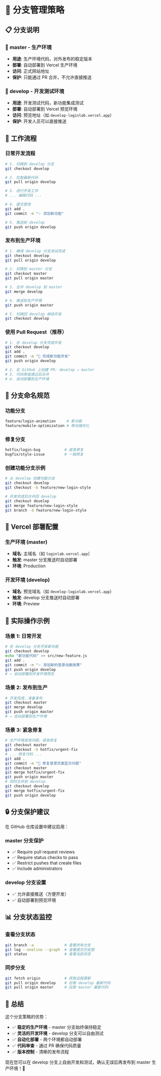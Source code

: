 # 🌿 分支管理策略

## 📋 分支说明

### 🚀 **master** - 生产环境

- **用途**: 生产环境代码，对外发布的稳定版本
- **部署**: 自动部署到 Vercel 生产环境
- **访问**: 正式网站地址
- **保护**: 只能通过 PR 合并，不允许直接推送

### 🔧 **develop** - 开发测试环境

- **用途**: 开发测试代码，新功能集成测试
- **部署**: 自动部署到 Vercel 预览环境
- **访问**: 预览地址（如 `develop-loginlab.vercel.app`）
- **保护**: 开发人员可以直接推送

## 🔄 工作流程

### 日常开发流程

```bash
# 1. 切换到 develop 分支
git checkout develop

# 2. 拉取最新代码
git pull origin develop

# 3. 进行开发工作
# ... 编辑代码 ...

# 4. 提交更改
git add .
git commit -m "✨ 添加新功能"

# 5. 推送到 develop
git push origin develop
```

### 发布到生产环境

```bash
# 1. 确保 develop 分支测试完成
git checkout develop
git pull origin develop

# 2. 切换到 master 分支
git checkout master
git pull origin master

# 3. 合并 develop 到 master
git merge develop

# 4. 推送到生产环境
git push origin master

# 5. 切换回 develop 继续开发
git checkout develop
```

### 使用 Pull Request（推荐）

```bash
# 1. 在 develop 分支完成开发
git checkout develop
git add .
git commit -m "🎨 完成新功能开发"
git push origin develop

# 2. 在 GitHub 上创建 PR: develop → master
# 3. 代码审查通过后合并
# 4. 自动部署到生产环境
```

## 🎯 分支命名规范

### 功能分支

```bash
feature/login-animation     # 新功能
feature/mobile-optimization # 移动端优化
```

### 修复分支

```bash
hotfix/login-bug           # 紧急修复
bugfix/style-issue         # 一般修复
```

### 创建功能分支示例

```bash
# 从 develop 创建功能分支
git checkout develop
git checkout -b feature/new-login-style

# 开发完成后合并回 develop
git checkout develop
git merge feature/new-login-style
git branch -d feature/new-login-style
```

## 🚀 Vercel 部署配置

### 生产环境 (master)

- **域名**: 主域名（如 `loginlab.vercel.app`）
- **触发**: master 分支推送时自动部署
- **环境**: Production

### 开发环境 (develop)

- **域名**: 预览域名（如 `develop-loginlab.vercel.app`）
- **触发**: develop 分支推送时自动部署
- **环境**: Preview

## 📱 实际操作示例

### 场景 1: 日常开发

```bash
# 在 develop 分支开发新功能
git checkout develop
echo "新功能代码" >> src/new-feature.js
git add .
git commit -m "✨ 添加新的登录动画效果"
git push origin develop
# → 自动部署到开发环境预览
```

### 场景 2: 发布到生产

```bash
# 开发完成，准备发布
git checkout master
git merge develop
git push origin master
# → 自动部署到生产环境
```

### 场景 3: 紧急修复

```bash
# 生产环境发现问题，紧急修复
git checkout master
git checkout -b hotfix/urgent-fix
# ... 修复代码 ...
git add .
git commit -m "🐛 修复登录页面显示问题"
git checkout master
git merge hotfix/urgent-fix
git push origin master
# 同时合并到 develop
git checkout develop
git merge hotfix/urgent-fix
git push origin develop
```

## 🔒 分支保护建议

在 GitHub 仓库设置中建议启用：

### master 分支保护

- ✅ Require pull request reviews
- ✅ Require status checks to pass
- ✅ Restrict pushes that create files
- ✅ Include administrators

### develop 分支设置

- ✅ 允许直接推送（方便开发）
- ✅ 自动部署到预览环境

## 📊 分支状态监控

### 查看分支状态

```bash
git branch -a              # 查看所有分支
git log --oneline --graph  # 查看提交历史图
git status                 # 查看当前状态
```

### 同步分支

```bash
git fetch origin           # 获取远程更新
git pull origin develop    # 拉取 develop 最新代码
git pull origin master     # 拉取 master 最新代码
```

## 🎉 总结

这个分支策略的优势：

- ✅ **稳定的生产环境** - master 分支始终保持稳定
- ✅ **灵活的开发环境** - develop 分支可以自由测试
- ✅ **自动化部署** - 两个环境都自动部署
- ✅ **代码审查** - 通过 PR 确保代码质量
- ✅ **版本控制** - 清晰的发布流程

现在您可以在 develop 分支上自由开发和测试，确认无误后再发布到 master 生产环境！🚀
